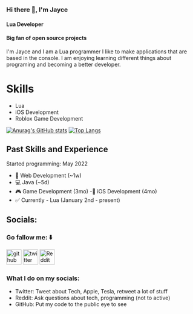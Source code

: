 ### Hi there 👋, I'm Jayce
#### Lua Developer
#### Big fan of open source projects

I'm Jayce and I am a Lua programmer I like to make applications that are based in the console. I am enjoying learning different things about programing and becoming a better developer. 

# Skills
- Lua
- iOS Development
- Roblox Game Development

[![Anurag's GitHub stats](https://github-readme-stats.vercel.app/api?username=jSagvold28)](https://github.com/anuraghazra/github-readme-stats)
[![Top Langs](https://github-readme-stats.vercel.app/api/top-langs/?username=jSagvold28)](https://github.com/anuraghazra/github-readme-stats)

## Past Skills and Experience

Started programming: May 2022

- 📶 Web Development (~1w)
- 💻 Java (~5d)
- 🎮 Game Development (3mo)
-📱 iOS Development (4mo)
- ✅ Currently - Lua (January 2nd - present)


## Socials:
### Go fallow me: ⬇️

[<img src='https://cdn.jsdelivr.net/npm/simple-icons@3.0.1/icons/github.svg' alt='github' height='40'>](https://github.com/jSagvold28)  [<img src='https://cdn.jsdelivr.net/npm/simple-icons@3.0.1/icons/twitter.svg' alt='twitter' height='40'>](https://twitter.com/jaycesagvold2)  [<img src='https://cdn.jsdelivr.net/npm/simple-icons@3.0.1/icons/reddit.svg' alt='Reddit' height='40'>](https://www.reddit.com/user/TECH102020)  


### What I do on my socials:

- Twitter: Tweet about Tech, Apple, Tesla, retweet a lot of stuff
- Reddit: Ask questions about tech, programming (not to active)
- GitHub: Put my code to the public eye to see
